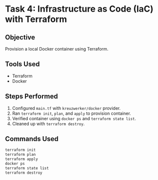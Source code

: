 # Task 4: Infrastructure as Code (IaC) with Terraform

## Objective
Provision a local Docker container using Terraform.

## Tools Used
- Terraform
- Docker

## Steps Performed
1. Configured `main.tf` with `kreuzwerker/docker` provider.
2. Ran `terraform init`, `plan`, and `apply` to provision container.
3. Verified container using `docker ps` and `terraform state list`.
4. Cleaned up with `terraform destroy`.

## Commands Used
```bash
terraform init
terraform plan
terraform apply
docker ps
terraform state list
terraform destroy
